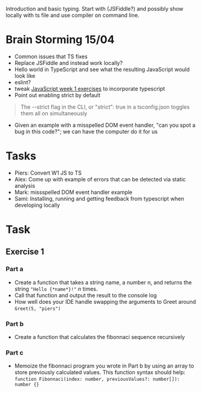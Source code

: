 Introduction and basic typing.
Start with (JSFiddle?) and possibly show locally with ts file and use compiler on command line. 

# Brain Storming 15/04

- Common issues that TS fixes
- Replace JSFiddle and instead work locally?
- Hello world in TypeScript and see what the resulting JavaScript would look like
- eslint?
- tweak [JavaScript week 1 exercises](https://github.com/red-gate/level-up-academy/blob/master/web-training/JavaScript/Week%201%20-%20Basic%20Syntax/Instructions.md) to incorporate typescript
- Point out enabling strict by default
> The --strict flag in the CLI, or "strict": true in a tsconfig.json toggles them all on simultaneously
- Given an example with a misspelled DOM event handler, "can you spot a bug in this code?"; we can have the computer do it for us


# Tasks
- Piers: Convert W1 JS to TS
- Alex: Come up with example of errors that can be detected via static analysis
- Mark: missspelled DOM event handler example
- Sami: Installing, running and getting feedback from typescript when developing locally

# Task

## Exercise 1

### Part a
- Create a function that takes a string name, a number n, and returns the string `"Hello {*name*}!"` *n* times.
- Call that function and output the result to the console log
- How well does your IDE handle swapping the arguments to Greet around `Greet(5, "piers")`

### Part b
- Create a function that calculates the fibonnaci sequence recursively

### Part c
- Memoize the fibonnaci program you wrote in Part b by using an array to store previously calculated values. This function syntax should help:
`function Fibonnaci(index: number, previousValues?: number[]): number {}`
